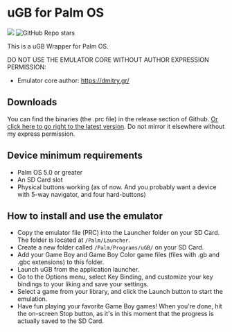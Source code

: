 # uGB for Palm OS

<p align="start">
    <a alt="Palm OS">
        <img src="https://img.shields.io/badge/Palm%20OS-5.0%20or%20greater-blue" />
    </a>
    <a>
        <img alt="GitHub Repo stars" src="https://img.shields.io/github/stars/Tavisco/ugb-palm-os?style=social">
    </a>
        
</p>

This is a uGB Wrapper for Palm OS.

DO NOT USE THE EMULATOR CORE WITHOUT AUTHOR EXPRESSION PERMISSION:
- Emulator core author: https://dmitry.gr/

## Downloads
You can find the binaries (the .prc file) in the release section of Github. [Or click here to go right to the latest version](https://github.com/Tavisco/ugb-palm-os/releases/latest). Do not mirror it elsewhere without my express permission.

## Device minimum requirements
- Palm OS 5.0 or greater
- An SD Card slot
- Physical buttons working (as of now. And you probably want a device with 5-way navigator, and four hard-buttons)

## How to install and use the emulator
- Copy the emulator file (PRC) into the Launcher folder on your SD Card. The folder is located at `/Palm/Launcher`.
- Create a new folder called `/Palm/Programs/uGB/` on your SD Card.
- Add your Game Boy and Game Boy Color game files (files with .gb and .gbc extensions) to this folder.
- Launch uGB from the application launcher.
- Go to the Options menu, select Key Binding, and customize your key bindings to your liking and save your settings.
- Select a game from your library, and click the Launch button to start the emulation.
- Have fun playing your favorite Game Boy games! When you're done, hit the on-screen Stop button, as it's in this moment that the progress is actually saved to the SD Card.